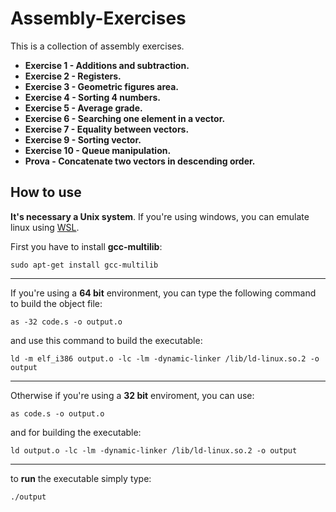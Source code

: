 # Assembly-Exercises
This is a collection of assembly exercises.

<ul>
<li><b>Exercise 1 - Additions and subtraction.</b></li>
<li><b>Exercise 2 - Registers.</b></li>
<li><b>Exercise 3 - Geometric figures area.</b></li>
<li><b>Exercise 4 - Sorting 4 numbers.</b></li>
<li><b>Exercise 5 - Average grade.</b></li>
<li><b>Exercise 6 - Searching one element in a vector.</b></li>
<li><b>Exercise 7 - Equality between vectors.</b></li>
<li><b>Exercise 9 - Sorting  vector.</b></li>
<li><b>Exercise 10 - Queue manipulation.</b></li>

<li><b>Prova - Concatenate two vectors in descending order.</b></li>

</ul>

## How to use

<b> It's necessary a Unix system</b>. If you're using windows, you can emulate linux using <a href="https://docs.microsoft.com/en-us/windows/wsl/install">WSL</a>.

First you have to install <b> gcc-multilib</b>:
```console
sudo apt-get install gcc-multilib
```
----------------------------------------------------
If you're using a <b>64 bit</b> environment, you can type the following command to build the object file:

```console
as -32 code.s -o output.o
```
and use this command to build the executable: 

```console
ld -m elf_i386 output.o -lc -lm -dynamic-linker /lib/ld-linux.so.2 -o output
```
---------------------------------------
Otherwise if you're using a <b>32 bit</b> enviroment, you can use:
```console
as code.s -o output.o
```
and for building the executable:

```console
ld output.o -lc -lm -dynamic-linker /lib/ld-linux.so.2 -o output
```
----------------------------------
to <b>run</b> the executable simply type:
```console
./output
```


